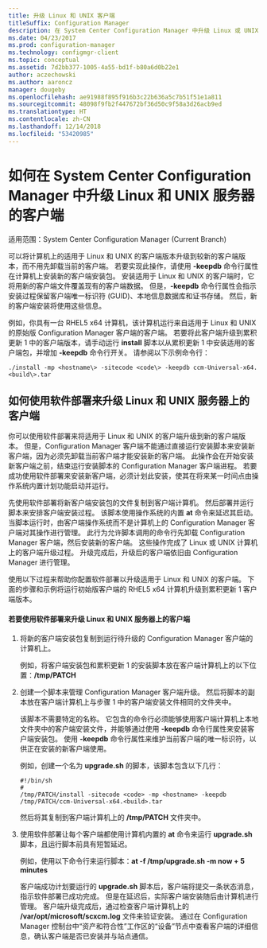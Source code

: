 ```yaml
---
title: 升级 Linux 和 UNIX 客户端
titleSuffix: Configuration Manager
description: 在 System Center Configuration Manager 中升级 Linux 或 UNIX 服务器上的客户端。
ms.date: 04/23/2017
ms.prod: configuration-manager
ms.technology: configmgr-client
ms.topic: conceptual
ms.assetid: 7d2bb377-1005-4a55-bd1f-b80a6d0b22e1
author: aczechowski
ms.author: aaroncz
manager: dougeby
ms.openlocfilehash: ae91988f895f916b3c22b636a5c7b51f51e1a811
ms.sourcegitcommit: 48098f9fb2f447672bf36d50c9f58a3d26acb9ed
ms.translationtype: HT
ms.contentlocale: zh-CN
ms.lasthandoff: 12/14/2018
ms.locfileid: "53420985"
---
```

# <a name="how-to-upgrade-clients-for-linux-and-unix-servers-in-system-center-configuration-manager"></a>如何在 System Center Configuration Manager 中升级 Linux 和 UNIX 服务器的客户端

适用范围：System Center Configuration Manager (Current Branch)

可以将计算机上的适用于 Linux 和 UNIX 的客户端版本升级到较新的客户端版本，而不用先卸载当前的客户端。 若要实现此操作，请使用 **-keepdb** 命令行属性在计算机上安装新的客户端安装包。 安装适用于 Linux 和 UNIX 的客户端时，它将用新的客户端文件覆盖现有的客户端数据。 但是，**-keepdb** 命令行属性会指示安装过程保留客户端唯一标识符 (GUID)、本地信息数据库和证书存储。 然后，新的客户端安装将使用这些信息。  

 例如，你具有一台 RHEL5 x64 计算机，该计算机运行来自适用于 Linux 和 UNIX 的原始版 Configuration Manager 客户端的客户端。 若要将此客户端升级到累积更新 1 中的客户端版本，请手动运行 **install** 脚本以从累积更新 1 中安装适用的客户端包，并增加 **-keepdb** 命令行开关。 请参阅以下示例命令行：  

`./install -mp <hostname\> -sitecode <code\> -keepdb ccm-Universal-x64.<build\>.tar`  



## <a name="how-to-use-a-software-deployment-to-upgrade-the-client-on-linux-and-unix-servers"></a>如何使用软件部署来升级 Linux 和 UNIX 服务器上的客户端  
 你可以使用软件部署来将适用于 Linux 和 UNIX 的客户端升级到新的客户端版本。 但是，Configuration Manager 客户端不能通过直接运行安装脚本来安装新客户端，因为必须先卸载当前客户端才能安装新的客户端。 此操作会在开始安装新客户端之前，结束运行安装脚本的 Configuration Manager 客户端进程。 若要成功使用软件部署来安装新客户端，必须计划此安装，使其在将来某一时间点由操作系统内置计划功能启动并运行。  

 先使用软件部署将新客户端安装包的文件复制到客户端计算机。 然后部署并运行脚本来安排客户端安装过程。 该脚本使用操作系统的内置 **at** 命令来延迟其启动。 当脚本运行时，由客户端操作系统而不是计算机上的 Configuration Manager 客户端对其操作进行管理。 此行为允许脚本调用的命令行先卸载 Configuration Manager 客户端，然后安装新的客户端。 这些操作完成了 Linux 或 UNIX 计算机上的客户端升级过程。 升级完成后，升级后的客户端依旧由 Configuration Manager 进行管理。  

 使用以下过程来帮助你配置软件部署以升级适用于 Linux 和 UNIX 的客户端。 下面的步骤和示例将运行初始版客户端的 RHEL5 x64 计算机升级到累积更新 1 客户端版本。  

#### <a name="to-use-a-software-deployment-to-upgrade-the-client-on-linux-and-unix-servers"></a>若要使用软件部署来升级 Linux 和 UNIX 服务器上的客户端  

1. 将新的客户端安装包复制到运行待升级的 Configuration Manager 客户端的计算机上。  

    例如，将客户端安装包和累积更新 1 的安装脚本放在客户端计算机上的以下位置：**/tmp/PATCH**  

2. 创建一个脚本来管理 Configuration Manager 客户端升级。 然后将脚本的副本放在客户端计算机上与步骤 1 中的客户端安装文件相同的文件夹中。  

    该脚本不需要特定的名称。 它包含的命令行必须能够使用客户端计算机上本地文件夹中的客户端安装文件，并能够通过使用 **-keepdb** 命令行属性来安装客户端安装包。 使用 **-keepdb** 命令行属性来维护当前客户端的唯一标识符，以供正在安装的新客户端使用。  

    例如，创建一个名为 **upgrade.sh** 的脚本，该脚本包含以下几行：  

   ```  
   #!/bin/sh  
   #  
   /tmp/PATCH/install -sitecode <code> -mp <hostname> -keepdb /tmp/PATCH/ccm-Universal-x64.<build>.tar  

   ```  

    然后将其复制到客户端计算机上的 **/tmp/PATCH** 文件夹中。

3. 使用软件部署让每个客户端都使用计算机内置的 **at** 命令来运行 **upgrade.sh** 脚本，且运行脚本前具有短暂延迟。  

    例如，使用以下命令行来运行脚本：**at -f /tmp/upgrade.sh -m now + 5 minutes**  

   客户端成功计划要运行的 **upgrade.sh** 脚本后，客户端将提交一条状态消息，指示软件部署已成功完成。 但是在延迟后，实际客户端安装随后由计算机进行管理。 客户端升级完成后，通过检查客户端计算机上的 **/var/opt/microsoft/scxcm.log** 文件来验证安装。 通过在 Configuration Manager 控制台中“资产和符合性”工作区的“设备”节点中查看客户端的详细信息，确认客户端是否已安装并与站点通信。  
